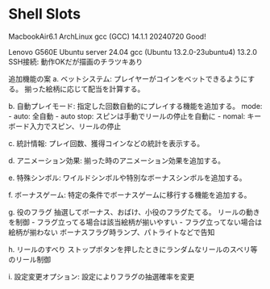 # Shell Slots

MacbookAir6.1
ArchLinux
gcc (GCC) 14.1.1 20240720
Good!

Lenovo G560E
Ubuntu server 24.04
gcc (Ubuntu 13.2.0-23ubuntu4) 13.2.0
SSH接続: 動作OKだが描画のチラツキあり


追加機能の案
a. ベットシステム:
プレイヤーがコインをベットできるようにする。
揃った絵柄に応じて配当を計算する。

b. 自動プレイモード:
指定した回数自動的にプレイする機能を追加する。
    mode:
    - auto: 全自動
    - auto stop: スピンは手動でリールの停止を自動に
    - nomal: キーボード入力でスピン、リールの停止

c. 統計情報:
プレイ回数、獲得コインなどの統計を表示する。

d. アニメーション効果:
揃った時のアニメーション効果を追加する。

e. 特殊シンボル:
ワイルドシンボルや特別なボーナスシンボルを追加する。

f. ボーナスゲーム:
特定の条件でボーナスゲームに移行する機能を追加する。

g. 役のフラグ
抽選してボーナス、おばけ、小役のフラグたてる。
    リールの動きを制御
    - フラグ立ってる場合は該当絵柄が揃いやすい
    - フラグ立ってない場合は絵柄が揃わない
ボーナスフラグ時ランプ、パトライトなどで告知

h. リールのすべり
ストップボタンを押したときにランダムなリールのスベリ等のリール制御

i. 設定変更オプション:
設定によりフラグの抽選確率を変更

